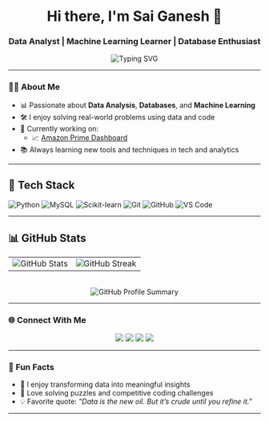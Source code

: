 <h1 align="center">Hi there, I'm Sai Ganesh 👋</h1>
<h3 align="center">Data Analyst | Machine Learning Learner | Database Enthusiast</h3>

<p align="center">
  <img src="https://readme-typing-svg.demolab.com?font=Fira+Code&weight=600&pause=1000&color=00F7FF&center=true&vCenter=true&width=435&lines=Turning+data+into+insights.;Exploring+Machine+Learning.;Mastering+Databases.;Building+useful+projects!" alt="Typing SVG" />
</p>

---

### 🧑‍💻 About Me

- 📊 Passionate about **Data Analysis**, **Databases**, and **Machine Learning**
- 🛠️ I enjoy solving real-world problems using data and code
- 🔭 Currently working on:
  - 📈 [Amazon Prime Dashboard](https://github.com/SaiGanesh1809/Amazon_titles_DashBoard)
- 📚 Always learning new tools and techniques in tech and analytics

---

## 💼 Tech Stack

<p align="left">
  <img src="https://img.shields.io/badge/Python-3776AB?style=for-the-badge&logo=python&logoColor=yellow" alt="Python" />
  <img src="https://img.shields.io/badge/MySQL-00000F?style=for-the-badge&logo=mysql&logoColor=white" alt="MySQL" />
  <img src="https://img.shields.io/badge/Scikit--Learn-F7931E?style=for-the-badge&logo=scikit-learn&logoColor=white" alt="Scikit-learn" />
  <img src="https://img.shields.io/badge/Git-F05032?style=for-the-badge&logo=git&logoColor=white" alt="Git" />
  <img src="https://img.shields.io/badge/GitHub-181717?style=for-the-badge&logo=github&logoColor=white" alt="GitHub" />
  <img src="https://img.shields.io/badge/VS_Code-007ACC?style=for-the-badge&logo=visual-studio-code&logoColor=white" alt="VS Code" />
</p>


---

<h2>📊 GitHub Stats</h2>

<div align="center">

  <table>
    <tr>
      <td align="center">
        <img src="https://github-readme-stats.vercel.app/api?username=SaiGanesh1809&show_icons=true&theme=tokyonight&hide_border=true&count_private=true" alt="GitHub Stats" />
      </td>
      <td align="center">
        <img src="https://github-readme-streak-stats.herokuapp.com/?user=SaiGanesh1809&theme=tokyonight&hide_border=true" alt="GitHub Streak" />
      </td>
    </tr>
  </table>

  <br/>

  <img src="https://github-profile-summary-cards.vercel.app/api/cards/profile-details?username=SaiGanesh1809&theme=tokyonight" alt="GitHub Profile Summary" />

</div>



---

### 🌐 Connect With Me

<p align="center">
  <a href="https://www.linkedin.com/in/ganeshgudibanda" target="_blank"><img src="https://img.shields.io/badge/LinkedIn-blue?style=for-the-badge&logo=linkedin" /></a>
  <a href="https://leetcode.com/ganesh1805/" target="_blank"><img src="https://img.shields.io/badge/LeetCode-orange?style=for-the-badge&logo=leetcode" /></a>
  <a href="https://www.hackerrank.com/ganeshgudibanda1" target="_blank"><img src="https://img.shields.io/badge/HackerRank-2EC866?style=for-the-badge&logo=hackerrank" /></a>
  <a href="https://github.com/SaiGanesh1809" target="_blank"><img src="https://img.shields.io/badge/GitHub-100000?style=for-the-badge&logo=github" /></a>
</p>

---

### 💬 Fun Facts

- 🧠 I enjoy transforming data into meaningful insights
- 🧩 Love solving puzzles and competitive coding challenges
- 💡 Favorite quote: *"Data is the new oil. But it’s crude until you refine it."*

---


